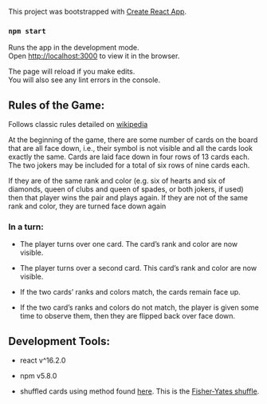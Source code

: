 This project was bootstrapped with [Create React App](https://github.com/facebookincubator/create-react-app).

### `npm start`

Runs the app in the development mode.<br>
Open [http://localhost:3000](http://localhost:3000) to view it in the browser.

The page will reload if you make edits.<br>
You will also see any lint errors in the console.

## Rules of the Game:

Follows classic rules detailed on [wikipedia](http://en.wikipedia.org/wiki/Concentration_%28game%29)

At the beginning of the game, there are some number of cards on the board that are all face down, i.e., their symbol is not visible and all the cards look exactly the same. Cards are laid face down in four rows of 13 cards each. The two jokers may be included for a total of six rows of nine cards each.

 If they are of the same rank and color (e.g. six of hearts and six of diamonds, queen of clubs and queen of spades, or both jokers, if used) then that player wins the pair and plays again. If they are not of the same rank and color, they are turned face down again

### In a turn:

* The player turns over one card. The card’s rank and color are now visible.

* The player turns over a second card. This card’s rank and color are now visible.

* If the two cards’ ranks and colors match, the cards remain face up.

* If the two card’s ranks and colors do not match, the player is given some time to observe them, then they are flipped back over face down.

## Development Tools:

* react v^16.2.0

* npm v5.8.0

* shuffled cards using method found [here](https://www.frankmitchell.org/2015/01/fisher-yates/). This is the [Fisher-Yates shuffle](https://www.youtube.com/watch?v=tLxBwSL3lPQ).


<!-- INSTRUCTIONS SENT TO ME FROM CAITLIN

In a turn:

The player turns over one card. The card’s symbol is now visible.

The player turns over a second card. This card’s symbol is now visible.

If the two cards’ symbols match, the cards remain face up.

If the two card’s symbols do not match, the player is given some time to observe them, then they are flipped back over face down.

Obviously, card symbols all come in pairs.

-->
